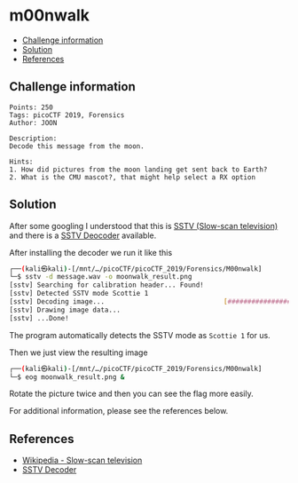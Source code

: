 # m00nwalk

- [Challenge information](#challenge-information)
- [Solution](#solution)
- [References](#references)

## Challenge information
```
Points: 250
Tags: picoCTF 2019, Forensics
Author: JOON

Description:
Decode this message from the moon.

Hints:
1. How did pictures from the moon landing get sent back to Earth?
2. What is the CMU mascot?, that might help select a RX option
```

## Solution

After some googling I understood that this is [SSTV (Slow-scan television)](https://en.wikipedia.org/wiki/Slow-scan_television) and there is a [SSTV Deocoder](https://github.com/colaclanth/sstv) available.

After installing the decoder we run it like this
```bash
┌──(kali㉿kali)-[/mnt/…/picoCTF/picoCTF_2019/Forensics/M00nwalk]
└─$ sstv -d message.wav -o moonwalk_result.png
[sstv] Searching for calibration header... Found!    
[sstv] Detected SSTV mode Scottie 1
[sstv] Decoding image...                              [####################################################################################################] 100%
[sstv] Drawing image data...
[sstv] ...Done!
```

The program automatically detects the SSTV mode as `Scottie 1` for us.

Then we just view the resulting image
```bash
┌──(kali㉿kali)-[/mnt/…/picoCTF/picoCTF_2019/Forensics/M00nwalk]
└─$ eog moonwalk_result.png &
```

Rotate the picture twice and then you can see the flag more easily.

For additional information, please see the references below.

## References

- [Wikipedia - Slow-scan television](https://en.wikipedia.org/wiki/Slow-scan_television)
- [SSTV Decoder](https://github.com/colaclanth/sstv)

